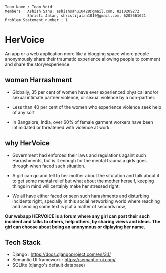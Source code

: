 ```
Team Name : Team Void
Members : Ashish Sahu, ashishsahu10428@gmail.com, 8210209272
          Shristi Jalan, shristijalan1010@gmail.com, 6205661621
Problem Statement number : 1 
```
# HerVoice
 An app or a web application more like a blogging space where people anonymously share their traumatic experience allowing people to comment and share the story/experience.

## woman Harrashment

- Globally, 35 per cent of women have ever experienced physical and/or sexual intimate partner violence, or sexual violence by a non-partner.

- Less than 40 per cent of the women who experience violence seek help of any sort

- In Bangalore, India, over 60% of female garment workers have been intimidated or threatened with violence at work.

## why HerVoice

- Government had enforced their laws and regulations againt such Harrashments, but is it enough for the mental trauma a girls goes through when faced such situation.

- A girl can go and tell to her mother about the situtation and talk about it to get some mental relief but what about the mother herself, keeping things in mind will certainly make her stressed right.

- We all have either faced or seen such harashments and disturbing incidents right, specially in this social networking world where reaching and sending some text is jsut a matter of seconds now,

<b>Our webapp HERVOICE is a forum where any girl can post their such incident and talks to others, help others, by sharing views and ideas. The girl can choose about being an anonymous or diplaying her name.</b>


## Tech Stack

- Django : https://docs.djangoproject.com/en/3.1/
- Semantic UI framework : https://semantic-ui.com/
- SQLlite (django's default database)
